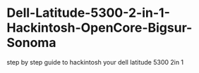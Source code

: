 # Dell-Latitude-5300-2-in-1-Hackintosh-OpenCore-Bigsur-Sonoma
step by step guide to hackintosh your dell latitude 5300 2in 1
